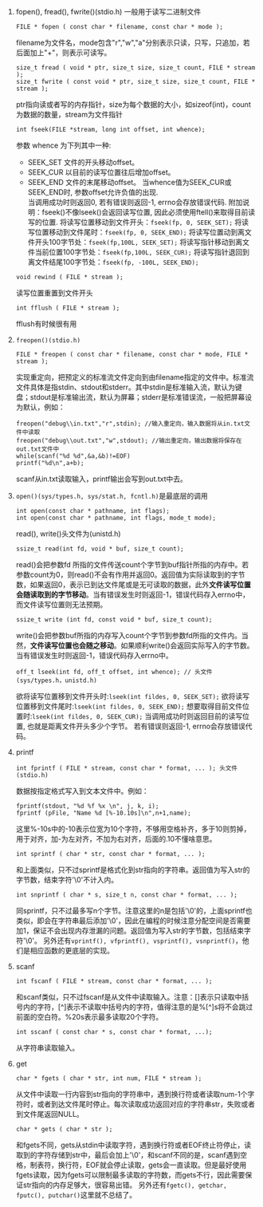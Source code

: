 1. fopen(), fread(), fwrite()(stdio.h) 一般用于读写二进制文件
	```
	FILE * fopen ( const char * filename, const char * mode );
	```
	filename为文件名，mode包含"r","w","a"分别表示只读，只写，只追加，若后面加上"+"，则表示可读写。
	```
	size_t fread ( void * ptr, size_t size, size_t count, FILE * stream );
	size_t fwrite ( const void * ptr, size_t size, size_t count, FILE * stream );
	```
	ptr指向读或者写的内存指针，size为每个数据的大小，如sizeof(int)，count为数据的数量，stream为文件指针
	```
	int fseek(FILE *stream, long int offset, int whence);
	```
	参数 whence 为下列其中一种:
    + SEEK_SET 文件的开头移动offset。
    + SEEK_CUR 以目前的读写位置往后增加offset。
    + SEEK_END 文件的末尾移动offset。 当whence值为SEEK_CUR或SEEK_END时, 参数offset允许负值的出现.  
	当调用成功时则返回0, 若有错误则返回-1, errno会存放错误代码.
	附加说明：fseek()不像lseek()会返回读写位置, 因此必须使用ftell()来取得目前读写的位置.
	将读写位置移动到文件开头：`fseek(fp, 0, SEEK_SET);`
	将读写位置移动到文件尾时：`fseek(fp, 0, SEEK_END);`
	将读写位置动到离文件开头100字节处：`fseek(fp,100L, SEEK_SET);`
	将读写指针移动到离文件当前位置100字节处：`fseek(fp,100L, SEEK_CUR);`
	将读写指针退回到离文件结尾100字节处：`fseek(fp, -100L, SEEK_END);`
	```
	void rewind ( FILE * stream );
	```
	读写位置重置到文件开头
	```
	int fflush ( FILE * stream );
	```
	fflush有时候很有用
	
2. `freopen()(stdio.h)`
	```
	FILE * freopen ( const char * filename, const char * mode, FILE * stream );
	```
	实现重定向，把预定义的标准流文件定向到由filename指定的文件中。标准流文件具体是指stdin、stdout和stderr。其中stdin是标准输入流，默认为键盘；stdout是标准输出流，默认为屏幕；stderr是标准错误流，一般把屏幕设为默认，例如：
	```
	freopen("debug\\in.txt","r",stdin); //输入重定向，输入数据将从in.txt文件中读取 
	freopen("debug\\out.txt","w",stdout); //输出重定向，输出数据将保存在out.txt文件中
	while(scanf("%d %d",&a,&b)!=EOF) 
	printf("%d\n",a+b);
	```
	scanf从in.txt读取输入，printf输出会写到out.txt中去。
3. `open()(sys/types.h, sys/stat.h, fcntl.h)`是最底层的调用
	```
	int open(const char * pathname, int flags);
	int open(const char * pathname, int flags, mode_t mode);
	```
	read(), write()头文件为(unistd.h)
	```
	ssize_t read(int fd, void * buf, size_t count);
	```
	read()会把参数fd 所指的文件传送count个字节到buf指针所指的内存中。若参数count为0，则read()不会有作用并返回0。返回值为实际读取到的字节数，如果返回0，表示已到达文件尾或是无可读取的数据，此外**文件读写位置会随读取到的字节移动**。当有错误发生时则返回-1，错误代码存入errno中，而文件读写位置则无法预期。
	```
	ssize_t write (int fd, const void * buf, size_t count);
	```
	write()会把参数buf所指的内存写入count个字节到参数fd所指的文件内。当然，**文件读写位置也会随之移动**。如果顺利write()会返回实际写入的字节数。当有错误发生时则返回-1，错误代码存入errno中。
	```
	off_t lseek(int fd, off_t offset, int whence); // 头文件(sys/types.h，unistd.h)
	```
	欲将读写位置移到文件开头时:`lseek(int fildes, 0, SEEK_SET);`
	欲将读写位置移到文件尾时:`lseek(int fildes, 0, SEEK_END);`
	想要取得目前文件位置时:`lseek(int fildes, 0, SEEK_CUR);`
	当调用成功时则返回目前的读写位置, 也就是距离文件开头多少个字节。 若有错误则返回-1, errno会存放错误代码。
	
4. printf
	```
	int fprintf ( FILE * stream, const char * format, ... ); 头文件(stdio.h)
	```
	数据按指定格式写入到文本文件中。例如：
	```
	fprintf(stdout, "%d %f %x \n", j, k, i);
	fprintf (pFile, "Name %d [%-10.10s]\n",n+1,name);
	```
	这里%-10s中的-10表示位宽为10个字符，不够用空格补齐，多于10则剪掉，用于对齐，加-为左对齐，不加为右对齐，后面的.10不懂啥意思。
	```
	int sprintf ( char * str, const char * format, ... );
	```
	和上面类似，只不过sprintf是格式化到str指向的字符串。返回值为写入str的字节数，结束字符'\0'不计入内。
	```
	int snprintf ( char * s, size_t n, const char * format, ... );
	```
	同sprintf，只不过最多写n个字节。注意这里的n是包括'\0'的，上面sprintf也类似，即会在字符串最后添加'\0'，因此在编程的时候注意分配空间是否需要加1，保证不会出现内存泄漏的问题。返回值为写入str的字节数，包括结束字符'\0'。
	另外还有`vprintf(), vfprintf(), vsprintf(), vsnprintf()`，他们是相应函数的更底层的实现。
5. scanf
	```
	int fscanf ( FILE * stream, const char * format, ... );
	```
	和scanf类似，只不过fscanf是从文件中读取输入。注意：[]表示只读取中括号内的字符，[^]表示不读取中括号内的字符，值得注意的是%[^]s将不会跳过前面的空白符。%20s表示最多读取20个字符。
	```
	int sscanf ( const char * s, const char * format, ...);
	```
	从字符串读取输入。
6. get
	```
	char * fgets ( char * str, int num, FILE * stream );
	```
	从文件中读取一行内容到str指向的字符串中，遇到换行符或者读取num-1个字符时，或者到达文件尾时停止。每次读取成功返回对应的字符串str，失败或者到文件尾返回NULL。
	```
	char * gets ( char * str );
	```
	和fgets不同，gets从stdin中读取字符，遇到换行符或者EOF终止符停止，读取到的字符存储到str中，最后会加上'\0'，和scanf不同的是，scanf遇到空格，制表符，换行符，EOF就会停止读取，gets会一直读取。但是最好使用fgets读取，因为fgets可以限制最多读取的字符数，而gets不行，因此需要保证str指向的内存足够大，很容易出错。
	另外还有`fgetc(), getchar, fputc(), putchar()`这里就不总结了。